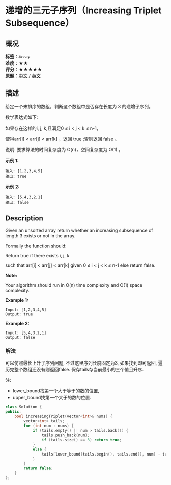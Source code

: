 # 递增的三元子序列（Increasing Triplet Subsequence）
## 概况
**标签**：*`Array`*<br>
**难度**：★★<br>
**评分**：★★★★★<br>
**原题**：[中文](https://leetcode-cn.com/problems/increasing-triplet-subsequence) / [英文](https://leetcode.com/problems/increasing-triplet-subsequence)
## 描述

给定一个未排序的数组，判断这个数组中是否存在长度为 3 的递增子序列。



数学表达式如下:



如果存在这样的i, j, k,且满足0 &le; i < j < k &le; n-1，

使得arr[i] < arr[j] < arr[k] ，返回 true ;否则返回 false 。



说明: 要求算法的时间复杂度为 O(n)，空间复杂度为 O(1) 。



**示例 1:**

```
输入: [1,2,3,4,5]
输出: true
```





**示例 2:**

```
输入: [5,4,3,2,1]
输出: false
```



## Description

Given an unsorted array return whether an increasing subsequence of length 3 exists or not in the array.



Formally the function should:



Return true if there exists i, j, k 

such that arr[i] < arr[j] < arr[k] given 0 &le; i < j < k &le; n-1 else return false.


**Note:**

 Your algorithm should run in O(n) time complexity and O(1) space complexity.





**Example 1:**

```
Input: [1,2,3,4,5]
Output: true
```







**Example 2:**

```
Input: [5,4,3,2,1]
Output: false
```


### 解法
可以仿照最长上升子序列问题, 不过这里序列长度固定为3, 如果找到即可返回, 遍历完整个数组还没有则返回false. 保存tails存当前最小的三个值且升序.

注:
- lower_bound找第一个大于等于的数的位置,
- upper_bound找第一个大于的数的位置.

```c++
class Solution {
public:
    bool increasingTriplet(vector<int>& nums) {
        vector<int> tails;
        for (int num : nums) {
            if (tails.empty() || num > tails.back()) {
                tails.push_back(num);
                if (tails.size() == 3) return true;
            }
            else {
                tails[lower_bound(tails.begin(), tails.end(), num) - tails.begin()] = num;
            }
        }
        return false;
    }
};
```




